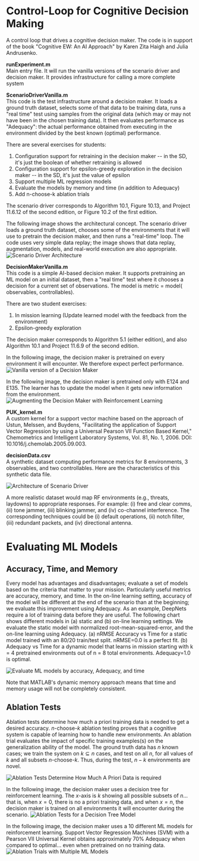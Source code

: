 # Control-Loop for Cognitive Decision Making
A control loop that drives a cognitive decision maker.
The code is in support of the book "Cognitive EW: An AI Approach" by Karen Zita
Haigh and Julia Andrusenko. 

**runExperiment.m**<br>
Main entry file. It will run the vanilla versions of the scenario driver and
decision maker. It provides infrastructure for calling a more complete system

**ScenarioDriverVanilla.m**<br>
This code is the test infrastructure around a decision maker. It loads a
ground truth dataset, selects some of that data to be training data, runs a
"real time" test using samples from the original data (which may or may not
have been in the chosen training data). It then evaluates performance as
"Adequacy": the actual performance obtained from executing in the environment
divided by the best known (optimal) performance.<br>

There are several exercises for students:<br>
1. Configuration support for retraining in the decision maker  -- in the SD,
   it's just the boolean of whether retraining is allowed
2. Configuration support for epsilon-greedy exploration in the decision
    maker -- in the SD, it's just the value of epsilon
3. Support multiple ML regression models
4. Evaluate the models by memory and time (in addition to Adequacy)
5. Add n-choose-k ablation trials

The scenario driver corresponds to Algorithm 10.1, Figure 10.13,
and Project 11.6.12 of the second edition, or Figure 10.2 of the first edition.

The following image shows the architectural concept. The scenario driver loads a ground truth dataset, chooses some of the environments that it will use to pretrain the decision maker, and then runs a "real-time" loop. The code uses very simple data replay; the image shows that data replay, augmentation, models, and real-world execution are also appropriate.
![Scenario Driver Architecture](https://github.com/cognitive-ew/Control-Loop/blob/main/images/02%20ScenarioDriver.png)

**DecisionMakerVanilla.m**<br>
This code is a simple AI-based decision maker. It supports pretraining an ML
model on an initial dataset, then a "real time" test where it chooses a
decision for a current set of observations. The model is metric = model(
observables, controllables).

There are two student exercises:<br>
1. In mission learning (Update learned model with the feedback from the
  environment)
2. Epsilon-greedy exploration

The decision maker corresponds to Algorithm 5.1 (either edition),
and also Algorithm 10.1 and Project 11.6.9 of the second edition.

In the following image, the decision maker is pretrained on every environment it will encounter. We therefore expect perfect performance.
![Vanilla version of a Decision Maker](https://github.com/cognitive-ew/Control-Loop/blob/main/images/03%20DecisionMaker%20Vanilla.png)

In the following image, the decision maker is pretrained only with E124 and E135. The learner has to update the model when it gets new information from the environment.
![Augmenting the Decision Maker with Reinforcement Learning](https://github.com/cognitive-ew/Control-Loop/blob/main/images/04%20DecisionMaker%20RL.png)


**PUK_kernel.m**<br>
A custom kernel for a support vector machine based on the approach of
Ustun, Melssen, and Buydens, "Facilitating the application of Support Vector
Regression by using a Universal Pearson VII Function Based Kernel," Chemometrics 
and Intelligent Laboratory Systems, Vol. 81, No. 1, 2006.
DOI: 10.1016/j.chemolab.2005.09.003.

**decisionData.csv**<br>
A synthetic dataset computing performance metrics for 8 environments, 3 observables, 
and two controllables. Here are the characteristics of this synthetic data file.

![Architecture of Scenario Driver](https://github.com/cognitive-ew/Control-Loop/blob/main/images/01%20DataDescription.png)

A more realistic dataset would map RF environments (e.g., threats, laydowns) to appropriate responses. For example: (i) free and clear comms, (ii) tone jammer, (iii) blinking jammer, and (iv) co-channel interference. The corresponding techniques could be (i) default operations, (ii) notch filter, (iii) redundant packets, and (iv) directional antenna.

# Evaluating ML Models

## Accuracy, Time, and Memory
Every model has advantages and disadvantages; evaluate a set of models
based on the criteria that matter to your mission. Particularly useful metrics are accuracy, memory, and time. In the on-line learning setting, accuracy of the model will be different at the end of the scenario than at the beginning; we evaluate this improvement using Adequacy. As an example, DeepNets require a lot of training data before they are useful. The following chart shows different models in (a) static and (b) on-line learning settings. We evaluate the static model with normalized root-mean-squared-error, and the on-line learning using Adequacy. (a) nRMSE Accuracy vs Time for a static model trained with an 80/20 train/test split. nRMSE=0.0 is a perfect fit. (b) Adequacy vs Time for a dynamic model that learns in mission starting with k = 4 pretrained environments out of n = 8 total environments. Adequacy=1.0 is optimal.

![Evaluate ML models by accuracy, Adequacy, and time](https://github.com/cognitive-ew/Control-Loop/blob/main/images/06%20Eval%20DecisionMaker.png)

Note that MATLAB's dynamic memory approach means that time and memory usage will not be completely consistent.

## Ablation Tests

Ablation tests determine how much a priori training data is needed to get a desired
accuracy. $n$-choose-$k$ ablation testing proves that a cognitive system is capable of
learning how to handle new environments. An ablation trial evaluates the impact of specific training examples(s) on the generalization ability of the model. The ground
truth data has $n$ known cases; we train the system on $k \subseteq n$ cases, and test on all $n$, for all values of $k$ and all subsets $n$-choose-$k$. Thus, during the test, $n-k$ environments are novel.

![Ablation Tests Determine How Much A Priori Data is required](https://github.com/cognitive-ew/Control-Loop/blob/main/images/05.01%20Ablation%20Intro.png)

In the following image, the decision maker uses a decision tree for reinforcement learning. The $x$-axis is $k$ showing all possible subsets of $n$... that is, when $x=0$, there is no a priori training data, and when $x=n$, the decision maker is trained on all environments it will encounter during the scenario. 
![Ablation Tests for a Decision Tree Model](https://github.com/cognitive-ew/Control-Loop/blob/main/images/05.02%20Ablation%20DecisionTree.png)

In the following image, the decision maker uses a 10 different ML models for reinforcement learning. Support Vector Regression Machines (SVM) with a Pearson VII Universal Kernel obtains approximately 70% Adequacy when compared to optimal... even when pretrained on no training data.
![Ablation Trials with Multiple ML Models](https://github.com/cognitive-ew/Control-Loop/blob/main/images/05.03%20Ablation%20MultipleML.png)
